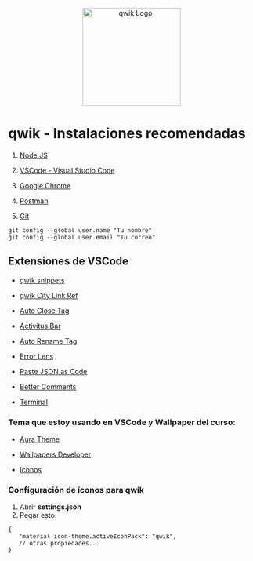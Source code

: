 <p align="center">
  <a href="https://docs.docker.com/" target="blank"><img src="https://devtalles.com/images/qwik.png" width="200" alt="qwik Logo" /></a>
</p>

# qwik - Instalaciones recomendadas

1. [Node JS](https://nodejs.org/es/)

2. [VSCode - Visual Studio Code](https://code.visualstudio.com/)

3. [Google Chrome](https://www.google.com.mx/intl/es-419/chrome/?brand=CHBD&gclid=Cj0KCQiAtrnuBRDXARIsABiN-7AAMm13Ae3KDIib46Laxfe6tzD_w4yvDdpq5XsPw1eNlOkZ_0-3x3IaAvLEEALw_wcB&gclsrc=aw.ds)

4. [Postman](https://www.postman.com/downloads/)

5. [Git](https://git-scm.com/)
```
git config --global user.name "Tu nombre"
git config --global user.email "Tu correo"
```

## Extensiones de VSCode

* [qwik snippets](https://marketplace.visualstudio.com/items?itemName=johnreemar.vscode-qwik-snippets)

* [qwik City Link Ref](https://marketplace.visualstudio.com/items?itemName=Raiondesu.qwik-city-link-autocomplete)

* [Auto Close Tag](https://marketplace.visualstudio.com/items?itemName=formulahendry.auto-close-tag)

* [Activitus Bar](https://marketplace.visualstudio.com/items?itemName=Gruntfuggly.activitusbar)

* [Auto Rename Tag](https://marketplace.visualstudio.com/items?itemName=formulahendry.auto-rename-tag)

* [Error Lens](https://marketplace.visualstudio.com/items?itemName=usernamehw.errorlens)

* [Paste JSON as Code](https://marketplace.visualstudio.com/items?itemName=quicktype.quicktype)

* [Better Comments](https://marketplace.visualstudio.com/items?itemName=aaron-bond.better-comments)

* [Terminal](https://marketplace.visualstudio.com/items?itemName=formulahendry.terminal)


### Tema que estoy usando en VSCode y Wallpaper del curso:

* [Aura Theme](https://marketplace.visualstudio.com/items?itemName=DaltonMenezes.aura-theme)

* [Wallpapers Developer](https://drive.google.com/drive/folders/1ItU8rbSGJjnh2USOBGwaCo9nYKifPJ6m?usp=sharing)

* [Iconos](https://marketplace.visualstudio.com/items?itemName=PKief.material-icon-theme)

### Configuración de íconos para qwik
1. Abrir __settings.json__
2. Pegar esto
```
{
   "material-icon-theme.activeIconPack": "qwik",
   // otras propiedades...
}
```
